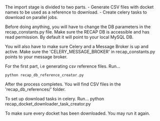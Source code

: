
The import stage is divided to two parts.
    - Generate CSV files with docket names to be used as a reference to download.
    - Create celery tasks to download on parallel jobs.

Before doing anything, you will have to change the DB parameters in the recap_constants.py file.
Make sure the RECAP DB is accessible and has read permission.
By default it will point to your local MySQL DB.

You will also have to make sure Celery and a Message Broker is up and active.
Make sure the 'CELERY_MESSAGE_BROKER' in recap_constants.py points to your message broker.

For the first part, i.e generating csv reference files. Run...

    python recap_db_reference_creator.py

After the process completes. You will find CSV files in the 'recap_db_references/' folder.

To set up download tasks in celery. Run...
    python recap_docket_downloader_task_creator.py

To make sure every docket has been downloaded. You may run it again.

